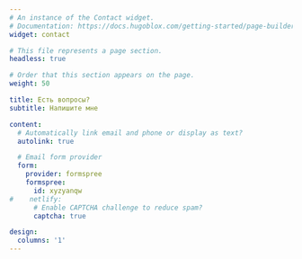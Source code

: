 ```yaml
---
# An instance of the Contact widget.
# Documentation: https://docs.hugoblox.com/getting-started/page-builder/
widget: contact

# This file represents a page section.
headless: true

# Order that this section appears on the page.
weight: 50

title: Есть вопросы?
subtitle: Напишите мне

content:
  # Automatically link email and phone or display as text?
  autolink: true

  # Email form provider
  form:
    provider: formspree
    formspree:
      id: xyzyanqw
#    netlify:
      # Enable CAPTCHA challenge to reduce spam?
      captcha: true

design:
  columns: '1'
---
```

